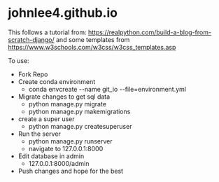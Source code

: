 # johnlee4.github.io

This follows a tutorial from:
https://realpython.com/build-a-blog-from-scratch-django/
and some templates from  https://www.w3schools.com/w3css/w3css_templates.asp

To use: 
* Fork Repo
* Create conda environment
    * conda envcreate --name git_io --file=environment.yml
* Migrate changes to get sql data
    * python manage.py migrate 
    * python manage.py makemigrations
* create a super user
    * python manage.py createsuperuser
* Run the server
    * python manage.py runserver
    * navigate to 127.0.0.1:8000
* Edit database in admin
    * 127.0.0.1:8000/admin
* Push changes and hope for the best
